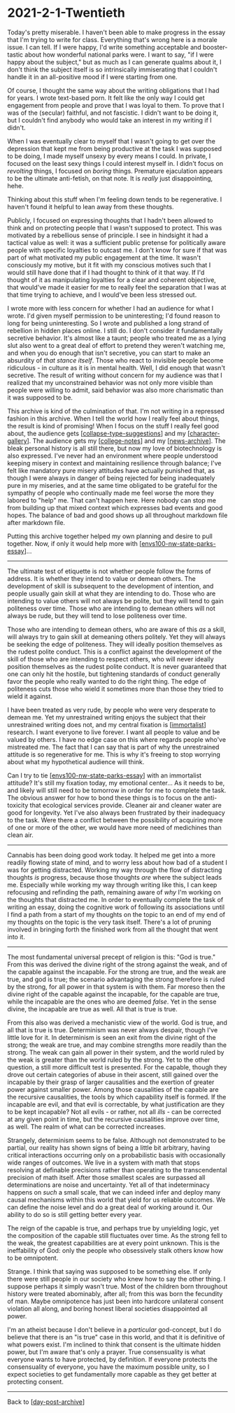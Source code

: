 # 2021-2-1-Twentieth

Today's pretty miserable.  I haven't been able to make progress in the essay that I'm trying to write for class.  Everything that's wrong here is a morale issue.  I can tell.  If I were happy, I'd write something acceptable and booster-tastic about how wonderful national parks were.  I want to say, "if I were happy about the subject," but as much as I can generate qualms about it, I don't think the subject itself is so intrinsically immiserating that I couldn't handle it in an all-positive mood if I were starting from one.

Of course, I thought the same way about the writing obligations that I had for years.  I wrote text-based porn.  It felt like the only way I could get engagement from people and prove that I was loyal to them.  To prove that I was of the (secular) faithful, and not fascistic.  I didn't want to be doing it, but I couldn't find anybody who would take an interest in my writing if I didn't.

When I was eventually clear to myself that I wasn't going to get over the depression that kept me from being productive at the task I was supposed to be doing, I made myself unsexy by every means I could.  In private, I focused on the least sexy things I could interest myself in.  I didn't focus on *revolting* things, I focused on *boring* things.  Premature ejaculation appears to be the ultimate anti-fetish, on that note.  It is *really* just disappointing, hehe.

Thinking about this stuff when I'm feeling down tends to be regenerative.  I haven't found it helpful to lean away from these thoughts.

Publicly, I focused on expressing thoughts that I hadn't been allowed to think and on protecting people that I wasn't supposed to protect.  This was motivated by a rebellious sense of principle.  I see in hindsight it had a tactical value as well: it was a sufficient public pretense for politically aware people with specific loyalties to outcast me.  I don't know for sure if that was part of what motivated my public engagement at the time.  It wasn't consciously my motive, but it fit with my conscious motives such that I would still have done that if I had thought to think of it that way.  If I'd thought of it as manipulating loyalties for a clear and coherent objective, that would've made it easier for me to really feel the separation that I was at that time trying to achieve, and I would've been less stressed out.

I wrote more with less concern for whether I had an audience for what I wrote.  I'd given myself permission to be uninteresting; I'd found reason to long for being uninteresting.  So I wrote and published a long strand of rebellion in hidden places online.  I still do.  I don't consider it fundamentally secretive behavior.  It's almost like a taunt; people who treated me as a lying slut also went to a great deal of effort to pretend they weren't watching me, and when you do enough that isn't secretive, you can start to make an absurdity of *that stance itself*.  Those who react to invisible people become ridiculous - in culture as it is in mental health.  Well, I did enough that wasn't secretive.  The result of writing without concern for my audience was that I realized that my unconstrained behavior was not only more visible than people were willing to admit, said behavior was also more charismatic than it was supposed to be.

This archive is kind of the culmination of that.  I'm not writing in a repressed fashion in this archive.  When I tell the world how I really feel about things, the result is kind of promising!  When I focus on the stuff I really feel good about, the audience gets [[collapse-type-suggestions]] and my [[character-gallery]].  The audience gets my [[college-notes]] and my [[news-archive]].  The bleak personal history is all still there, but now my love of biotechnology is also expressed.  I've never had an environment where people understood keeping misery in context and maintaining resilience through balance; I've felt like mandatory pure misery attitudes have actually punished that, as though I were always in danger of being rejected for being inadequately pure in my miseries, and at the same time obligated to be grateful for the sympathy of people who continually made me feel worse the more they labored to "help" me.  That can't happen here.  Here nobody can stop me from building up that mixed context which expresses bad events and good hopes.  The balance of bad and good shows up all throughout markdown file after markdown file.

Putting this archive together helped my own planning and desire to pull together.  Now, if only it would help more with [[envs100-nw-state-parks-essay]]...

---
The ultimate test of etiquette is not whether people follow the forms of address.  It is whether they intend to value or demean others.   The development of skill is subsequent to the development of intention, and people usually gain skill at what they are intending to do.  Those who are intending to value others will not always be polite, but they will tend to gain politeness over time.  Those who are intending to demean others will not always be rude, but they will tend to lose politeness over time.

Those who are intending to demean others, who are aware of this *as* a skill, will always try to gain skill at demeaning others politely.  Yet they will always be seeking the edge of politeness.  They will ideally position themselves as the rudest polite conduct.  This is a conflict against the development of the skill of those who are intending to respect others, who will never ideally position themselves as the rudest polite conduct.  It is never guaranteed that one can only hit the hostile, but tightening standards of conduct generally favor the people who really wanted to do the right thing.  The edge of politeness cuts those who wield it sometimes more than those they tried to wield it against.

I have been treated as very rude, by people who were very desperate to demean me.  Yet my unrestrained writing enjoys the subject that their unrestrained writing does not, and my central fixation is [[immortalist]] research.  I want everyone to live forever.  I want all people to value and be valued by others.  I have no edge case on this where regards people who've mistreated me.  The fact that I can say that is part of why the unrestrained attitude is so regenerative for me.  This is why it's freeing to stop worrying about what my hypothetical audience will think.

Can I try to tie [[envs100-nw-state-parks-essay]] with an immortalist attitude?  It's still my fixation today, my emotional center...  As it needs to be, and likely will still need to be tomorrow in order for me to complete the task.  The obvious answer for how to bond these things is to focus on the anti-toxicity that ecological services provide.  Cleaner air and cleaner water are good for longevity.  Yet I've also always been frustrated by their inadequacy to the task.  Were there a conflict between the possibility of acquiring more of one or more of the other, we would have more need of medichines than clean air.  

---
Cannabis has been doing good work today.  It helped me get into a more readily flowing state of mind, and to worry less about how bad of a student I was for getting distracted.  Working my way through the flow of distracting thoughts *is* progress, because those thoughts *are* where the subject leads me.  Especially while working my way through writing like this, I can keep refocusing and refinding the path, remaining aware of *why* I'm working on the thoughts that distracted me.  In order to eventually complete the task of writing an essay, doing the cognitive work of following its associations until I find a path from a start of my thoughts on the topic to an end of my end of my thoughts on the topic is the very task itself.  There's a lot of pruning involved in bringing forth the finished work from all the thought that went into it.

---
The most fundamental universal precept of religion is this:  "God is true."  From this was derived the divine right of the strong against the weak, and of the capable against the incapable.  For the strong are true, and the weak are true, and god is true; the scenario advantaging the strong therefore is ruled by the strong, for all power in that system is with them.  Far moreso then the divine right of the capable against the incapable, for the capable are true, while the incapable are the ones who are deemed *false*.  Yet in the sense divine, the incapable are true as well.  All that is true is true.

From this also was derived a mechanistic view of the world.  God is true, and all that is true is true.  Determinism was never always despair, though I've little love for it.  In determinism is seen an exit from the divine right of the strong; the weak are true, and may combine strengths more readily than the strong.  The weak can gain all power in their system, and the world ruled by the weak is greater than the world ruled by the strong.  Yet to the other question, a still more difficult test is presented.  For the capable, though they drove out certain categories of abuse in their ascent, still gained over the incapable by their grasp of larger causalities and the exertion of greater power against smaller power.  Among those causalities of the capable are the recursive causalities, the tools by which capability itself is formed.  If the incapable are evil, and that evil is correctable, by what justification are they to be kept incapable?  Not all evils - or rather, not all *ills* - can be corrected at any given point in time, but the recursive causalities improve over time, as well.  The realm of what can be corrected increases.

Strangely, determinism seems to be false.  Although not demonstrated to be partial, our reality has shown signs of being a little bit arbitrary, having critical interactions occurring only on a probabilistic basis with occasionally wide ranges of outcomes.  We live in a system with math that stops resolving at definable precisions rather than operating to the transcendental precision of math itself.  After those smallest scales are surpassed all determinations are noise and uncertainty.  Yet all of that indeterminacy happens on *such* a small scale, that we can indeed infer and deploy many causal mechanisms within this world that yield for us reliable outcomes.  We can define the noise level and do a great deal of working around it.  Our ability to do so is still getting better every year.

The reign of the capable is true, and perhaps true by unyielding logic, yet the composition of the capable still fluctuates over time.  As the strong fell to the weak, the greatest capabilities are at every point unknown.  This is the ineffability of God: only the people who obsessively stalk others know how to be omnipotent.

Strange.  I think that saying was supposed to be something else.  If only there were still people in our society who knew how to say the other thing.  I suppose perhaps it simply wasn't true.  Most of the children born throughout history were treated abominably, after all; from this was born the fecundity of man.  Maybe omnipotence has just been into hardcore unilateral consent violation all along, and boring honest liberal societies disappointed all power.

I'm an atheist because I don't believe in a *particular* god-concept, but I do believe that there is an "is true" case in this world, and that it is definitive of what powers exist.  I'm inclined to think that consent is the ultimate hidden power, but I'm aware that's only a prayer.  True consensuality is what everyone wants to have protected, by definition.  If everyone protects the consensuality of everyone, you have the maximum possible unity, so I expect societies to get fundamentally more capable as they get better at protecting consent.

---
Back to [[day-post-archive]]

[//begin]: # "Autogenerated link references for markdown compatibility"
[collapse-type-suggestions]: collapse-type-suggestions.md "Collapse Type Suggestions"
[character-gallery]: character-gallery.md "character-gallery"
[college-notes]: college-notes.md "college notes"
[news-archive]: news-archive.md "News Archive"
[envs100-nw-state-parks-essay]: envs100-nw-state-parks-essay.md "ENVS100 NW State Parks Essay"
[immortalist]: immortalist.md "Immortalist"
[day-post-archive]: day-post-archive.md "Day Post Archive"
[//end]: # "Autogenerated link references"